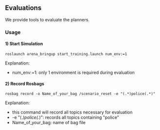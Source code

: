 ## Evaluations
We provide tools to evaluate the planners.
### Usage
#### 1) Start Simulation
```
roslaunch arena_bringup start_training.launch num_env:=1
```
Explanation:
* num_env:=1: only 1 environment is required during evaluation
#### 2) Record Rosbags
```
rosbag record -o Name_of_your_bag /scenario_reset -e "(.*)police(.*)"
```
Explanation:
* this command will record all topics necessary for evaluation
* -e "(.*)police(.*)": records all topics containing "police"
* Name_of_your_bag: name of bag file

